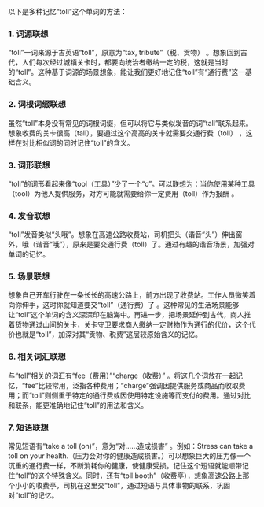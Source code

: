 以下是多种记忆“toll”这个单词的方法：

### 1. 词源联想
“toll”一词来源于古英语“toll”，原意为“tax, tribute”（税、贡物） 。想象回到古代，人们每次经过城镇关卡时，都要向统治者缴纳一定的税，这就是当时的“toll”。这种基于词源的场景想象，能让我们更好地记住“toll”有“通行费”这一基础含义。

### 2. 词根词缀联想
虽然“toll”本身没有常见的词根词缀，但可以将它与类似发音的词“tall”联系起来。想象收费的关卡很高（tall），要通过这个高高的关卡就需要交通行费（toll） ，这样在对比相似词的同时记住“toll”的含义。

### 3. 词形联想
“toll”的词形看起来像“tool（工具）”少了一个“o”。可以联想为：当你使用某种工具（tool）为他人提供服务，对方可能就需要给你一定费用（toll）作为报酬 。

### 4. 发音联想
“toll”发音类似“头哦”。想象在高速公路收费站，司机把头（谐音“头”）伸出窗外，哦（谐音“哦”），原来是要交通行费（toll）了。通过有趣的谐音场景，加强对单词的记忆。

### 5. 场景联想
想象自己开车行驶在一条长长的高速公路上，前方出现了收费站。工作人员微笑着向你伸手，这时你就知道要交“toll”（通行费）了 。这种常见的生活场景能够让“toll”这个单词的含义深深印在脑海中。再进一步，把场景延伸到古代，商人推着货物通过山间的关卡，关卡守卫要求商人缴纳一定财物作为通行的代价，这个代价也就是“toll”，加深对其“贡物、税费”这层较原始含义的记忆。

### 6. 相关词汇联想
与“toll”相关的词汇有“fee（费用）”“charge（收费）” 。将这几个词放在一起记忆，“fee”比较常用，泛指各种费用；“charge”强调因提供服务或商品而收取费用；而“toll”则侧重于特定的通行费或因使用特定设施等而支付的费用。通过对比和联系，能更准确地记住“toll”的用法和含义。

### 7. 短语联想
常见短语有“take a toll (on)”，意为“对……造成损害” 。例如：Stress can take a toll on your health.（压力会对你的健康造成损害。）可以想象巨大的压力像一个沉重的通行费一样，不断消耗你的健康，使健康受损。记住这个短语就能顺带记住“toll”的这个特殊含义。同时，还有“toll booth”（收费亭），想象高速公路上那个小小的收费亭，司机在这里交“toll”，通过短语与具体事物的联系，巩固对“toll”的记忆。 